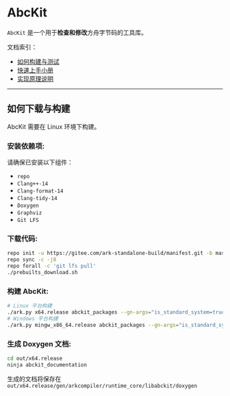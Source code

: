 # AbcKit

`AbcKit` 是一个用于**检查和修改**方舟字节码的工具库。

文档索引：

- [如何构建与测试](doc/how_to_build_and_test_zh.md)
- [快速上手小册](doc/mini_cookbook_zh.md)
- [实现原理说明](doc/implementation_description_zh.md)

---

## 如何下载与构建

AbcKit 需要在 Linux 环境下构建。

### 安装依赖项:

请确保已安装以下组件：

- `repo`
- `Clang++-14`
- `Clang-format-14`
- `Clang-tidy-14`
- `Doxygen`
- `Graphviz`
- `Git LFS`

### 下载代码:

```sh
repo init -u https://gitee.com/ark-standalone-build/manifest.git -b master
repo sync -c -j8
repo forall -c 'git lfs pull'
./prebuilts_download.sh
```

### 构建 AbcKit:

```sh
# Linux 平台构建
./ark.py x64.release abckit_packages --gn-args="is_standard_system=true abckit_enable=true"
# Windows 平台构建
./ark.py mingw_x86_64.release abckit_packages --gn-args="is_standard_system=true abckit_enable=true"
```

### 生成 Doxygen 文档:

```sh
cd out/x64.release
ninja abckit_documentation
```

生成的文档将保存在 `out/x64.release/gen/arkcompiler/runtime_core/libabckit/doxygen`
